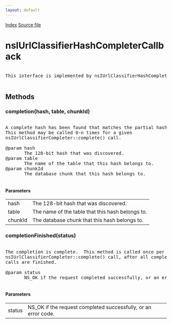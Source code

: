 ```yaml
---
layout: default
---
```

<div id='links'><a href="../index.html">Index</a>
<a href="http://dxr.mozilla.org/mozilla-central/source/toolkit/components/url-classifier/nsIUrlClassifierHashCompleter.idl">Source file</a>
</div>

# nsIUrlClassifierHashCompleterCallback #
<pre>  
This interface is implemented by nsIUrlClassifierHashCompleter clients.  
  
</pre>
## Methods ##

### completion(hash, table, chunkId) ###
<pre>  
A complete hash has been found that matches the partial hash.  
This method may be called 0-n times for a given  
nsIUrlClassifierCompleter::complete() call.  
  
@param hash  
       The 128-bit hash that was discovered.  
@param table  
       The name of the table that this hash belongs to.  
@param chunkId  
       The database chunk that this hash belongs to.  
  
</pre>
#### Parameters ####

<table>

<tr>
<td>hash</td>
<td>       The 128-bit hash that was discovered.  
</td>
</tr>

<tr>
<td>table</td>
<td>       The name of the table that this hash belongs to.  
</td>
</tr>

<tr>
<td>chunkId</td>
<td>       The database chunk that this hash belongs to.  
</td>
</tr>

</table>

### completionFinished(status) ###
<pre>  
The completion is complete.  This method is called once per  
nsIUrlClassifierCompleter::complete() call, after all completion()  
calls are finished.  
  
@param status  
       NS_OK if the request completed successfully, or an error code.  
  
</pre>
#### Parameters ####

<table>

<tr>
<td>status</td>
<td>       NS_OK if the request completed successfully, or an error code.  
</td>
</tr>

</table>
